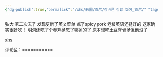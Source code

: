 ```yaml
---
{"dg-publish":true,"permalink":"/xhs/韩国/首尔/참바른 김밥 饭包_首尔/","tags":["rednote","首尔"],"created":"2025-03-17T22:56:31.170+08:00","updated":"2025-03-20T22:46:14.832+08:00"}
---
```


 

弘大
第二次去了 发现更新了英文菜单 点了spicy pork 老板英语还挺好的 这家确实很好吃！
明洞还吃了个参鸡汤忘了哪家的了 原本想吃土豆脊骨汤但他没了

[xhs](https://www.xiaohongshu.com/explore/673b867b000000000203a3a7?xsec_token=ABedlK0mJpHKXVhHhsR_CTJh9a9J5-QTGpAo033XsKsgI=&xsec_source=pc_user)

评论区：===========

